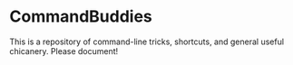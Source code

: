 # CommandBuddies
This is a repository of command-line tricks, shortcuts, and general useful chicanery. Please document!
